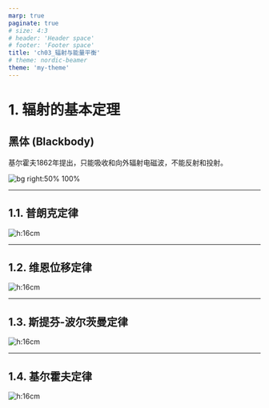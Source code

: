 ```yaml
---
marp: true
paginate: true
# size: 4:3
# header: 'Header space'
# footer: 'Footer space'
title: 'ch03_辐射与能量平衡'
# theme: nordic-beamer
theme: 'my-theme'
---
```


# 1. 辐射的基本定理

<h2>黑体 (Blackbody)</h2>

基尔霍夫1862年提出，只能吸收和向外辐射电磁波，不能反射和投射。

![bg right:50% 100%](images/ch05_辐射与能量平衡/黑体-01.png)  

---

## 1.1. 普朗克定律

![h:16cm](images/ch05_辐射与能量平衡/定律-01.png)  

---

## 1.2. 维恩位移定律

![h:16cm](images/ch05_辐射与能量平衡/定律-02.png)  

---

## 1.3. 斯提芬-波尔茨曼定律

![h:16cm](images/ch05_辐射与能量平衡/定律-03.png)  

---

## 1.4. 基尔霍夫定律

![h:16cm](images/ch05_辐射与能量平衡/定律-04.png)  

